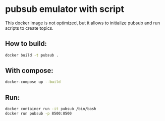 # pubsub emulator with script

This docker image is not optimized, but it allows to initialize pubsub and run scripts to create topics.


## How to build:

```bash
docker build -t pubsub .
```

## With compose:

```bash
docker-compose up --build
```


## Run:

```bash
docker container run -it pubsub /bin/bash
docker run pubsub -p 8500:8500
```